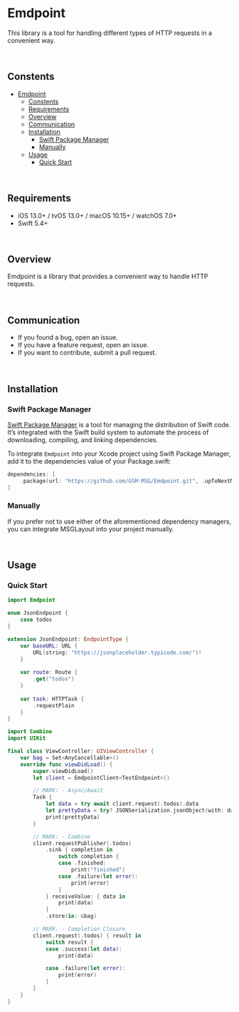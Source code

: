 # Emdpoint

This library is a tool for handling different types of HTTP requests in a convenient way.

<br>

## Constents
- [Emdpoint](#emdpoint)
  - [Constents](#constents)
  - [Requirements](#requirements)
  - [Overview](#overview)
  - [Communication](#communication)
  - [Installation](#installation)
    - [Swift Package Manager](#swift-package-manager)
    - [Manually](#manually)
  - [Usage](#usage)
    - [Quick Start](#quick-start)

<br>

## Requirements
- iOS 13.0+ / tvOS 13.0+ / macOS 10.15+ / watchOS 7.0+
- Swift 5.4+

<br>

## Overview
Emdpoint is a library that provides a convenient way to handle HTTP requests.

<br>

## Communication
- If you found a bug, open an issue.
- If you have a feature request, open an issue.
- If you want to contribute, submit a pull request.

<br>

## Installation
### Swift Package Manager
[Swift Package Manager](https://www.swift.org/package-manager/) is a tool for managing the distribution of Swift code. It’s integrated with the Swift build system to automate the process of downloading, compiling, and linking dependencies.

To integrate `Emdpoint` into your Xcode project using Swift Package Manager, add it to the dependencies value of your Package.swift:

```swift
dependencies: [
    .package(url: "https://github.com/GSM-MSG/Emdpoint.git", .upToNextMajor(from: "1.0.0"))
]
```

### Manually
If you prefer not to use either of the aforementioned dependency managers, you can integrate MSGLayout into your project manually.

<br>

## Usage

### Quick Start
```swift
import Emdpoint

enum JsonEndpoint {
    case todos
}

extension JsonEndpoint: EndpointType {
    var baseURL: URL {
        URL(string: "https://jsonplaceholder.typicode.com/")!
    }
    
    var route: Route {
        .get("todos")
    }
    
    var task: HTTPTask {
        .requestPlain
    }
}

import Combine
import UIKit

final class ViewController: UIViewController {
    var bag = Set<AnyCancellable>()
    override func viewDidLoad() {
        super.viewDidLoad()
        let client = EmdpointClient<TestEndpoint>()

        // MARK: - Async/Await
        Task {
            let data = try await client.request(.todos).data
            let prettyData = try? JSONSerialization.jsonObject(with: data)
            print(prettyData)
        }

        // MARK: - Combine
        client.requestPublisher(.todos)
            .sink { completion in
                switch completion {
                case .finished:
                    print("finished")
                case .failure(let error):
                    print(error)
                }
            } receiveValue: { data in
                print(data)
            }
            .store(in: &bag)

        // MARK: - Completion Closure
        client.request(.todos) { result in
            switch result {
            case .success(let data):
                print(data)

            case .failure(let error):
                print(error)
            }
        }
    }
}

```